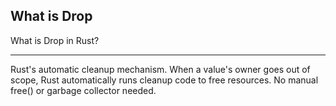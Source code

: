 ## What is Drop

What is Drop in Rust?

---

Rust's automatic cleanup mechanism. When a value's owner goes out of scope, Rust automatically runs cleanup code to free resources. No manual free() or garbage collector needed.

